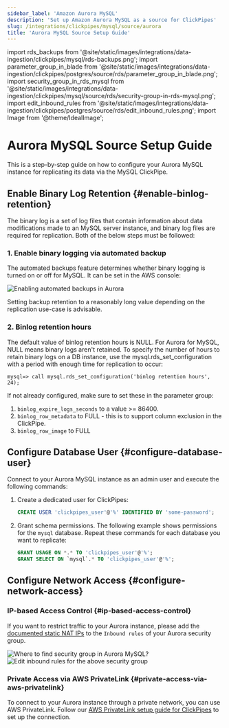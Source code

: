 ```yaml
---
sidebar_label: 'Amazon Aurora MySQL'
description: 'Set up Amazon Aurora MySQL as a source for ClickPipes'
slug: /integrations/clickpipes/mysql/source/aurora
title: 'Aurora MySQL Source Setup Guide'
---
```


import rds_backups from '@site/static/images/integrations/data-ingestion/clickpipes/mysql/rds-backups.png';
import parameter_group_in_blade from '@site/static/images/integrations/data-ingestion/clickpipes/postgres/source/rds/parameter_group_in_blade.png';
import security_group_in_rds_mysql from '@site/static/images/integrations/data-ingestion/clickpipes/mysql/source/rds/security-group-in-rds-mysql.png';
import edit_inbound_rules from '@site/static/images/integrations/data-ingestion/clickpipes/postgres/source/rds/edit_inbound_rules.png';
import Image from '@theme/IdealImage';

# Aurora MySQL Source Setup Guide

This is a step-by-step guide on how to configure your Aurora MySQL instance for replicating its data via the MySQL ClickPipe.

## Enable Binary Log Retention {#enable-binlog-retention}
The binary log is a set of log files that contain information about data modifications made to an MySQL server instance, and binary log files are required for replication. Both of the below steps must be followed:

### 1. Enable binary logging via automated backup
The automated backups feature determines whether binary logging is turned on or off for MySQL. It can be set in the AWS console:

<Image img={rds_backups} alt="Enabling automated backups in Aurora" size="lg" border/>

Setting backup retention to a reasonably long value depending on the replication use-case is advisable.

### 2. Binlog retention hours
The default value of binlog retention hours is NULL. For Aurora for MySQL, NULL means binary logs aren't retained.
To specify the number of hours to retain binary logs on a DB instance, use the mysql.rds_set_configuration with a period with enough time for replication to occur:

```text
mysql=> call mysql.rds_set_configuration('binlog retention hours', 24);
```

If not already configured, make sure to set these in the parameter group:
1. `binlog_expire_logs_seconds` to a value >= 86400.
2. `binlog_row_metadata` to FULL - this is to support column exclusion in the ClickPipe.
3. `binlog_row_image` to FULL

## Configure Database User {#configure-database-user}

Connect to your Aurora MySQL instance as an admin user and execute the following commands:

1. Create a dedicated user for ClickPipes:

    ```sql
    CREATE USER 'clickpipes_user'@'%' IDENTIFIED BY 'some-password';
    ```

2. Grant schema permissions. The following example shows permissions for the `mysql` database. Repeat these commands for each database you want to replicate:

    ```sql
    GRANT USAGE ON *.* TO 'clickpipes_user'@'%';
    GRANT SELECT ON `mysql`.* TO 'clickpipes_user'@'%';
    ```

## Configure Network Access {#configure-network-access}

### IP-based Access Control {#ip-based-access-control}

If you want to restrict traffic to your Aurora instance, please add the [documented static NAT IPs](../../index.md#list-of-static-ips) to the `Inbound rules` of your Aurora security group.

<Image img={security_group_in_rds_mysql} alt="Where to find security group in Aurora MySQL?" size="lg" border/>

<Image img={edit_inbound_rules} alt="Edit inbound rules for the above security group" size="lg" border/>

### Private Access via AWS PrivateLink {#private-access-via-aws-privatelink}

To connect to your Aurora instance through a private network, you can use AWS PrivateLink. Follow our [AWS PrivateLink setup guide for ClickPipes](/knowledgebase/aws-privatelink-setup-for-clickpipes) to set up the connection.
